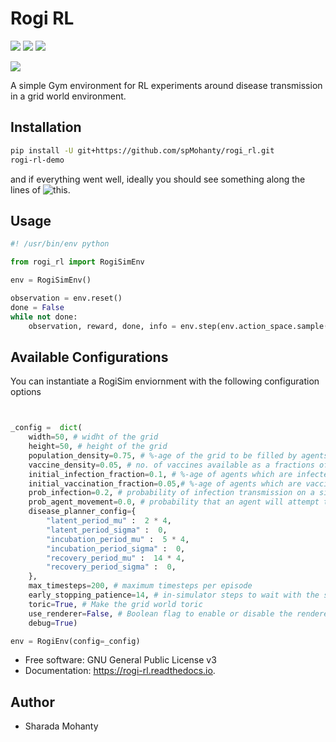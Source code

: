 # Rogi RL


[![](https://img.shields.io/pypi/v/rogi_rl.svg)](https://pypi.python.org/pypi/rogi_rl)
[![](https://img.shields.io/travis/spMohanty/rogi_rl.svg)](https://travis-ci.com/spMohanty/rogi_rl)
[![](https://readthedocs.org/projects/rogi-rl/badge/?version=latest)](https://rogi-rl.readthedocs.io/en/latest/?badge=latest)

   
![](https://i.imgur.com/tvuQdcz.png)


A simple Gym environment for RL experiments around disease transmission in a grid world environment.

## Installation


``` bash
pip install -U git+https://github.com/spMohanty/rogi_rl.git
rogi-rl-demo
```

and if everything went well, ideally you should see something along the lines of ![this](https://i.imgur.com/AKAi0yQ.png).

## Usage

``` python
#! /usr/bin/env python

from rogi_rl import RogiSimEnv

env = RogiSimEnv()

observation = env.reset()
done = False
while not done:
    observation, reward, done, info = env.step(env.action_space.sample())
```

## Available Configurations

You can instantiate a RogiSim enviornment with the following configuration options 

``` python


_config =  dict(
    width=50, # widht of the grid
    height=50, # height of the grid
    population_density=0.75, # %-age of the grid to be filled by agents
    vaccine_density=0.05, # no. of vaccines available as a fractions of the population
    initial_infection_fraction=0.1, # %-age of agents which are infected in the beginning 
    initial_vaccination_fraction=0.05,# %-age of agents which are vaccinated in the beginning 
    prob_infection=0.2, # probability of infection transmission on a single contact
    prob_agent_movement=0.0, # probability that an agent will attempt to move an empty cell around it
    disease_planner_config={
        "latent_period_mu" :  2 * 4,
        "latent_period_sigma" :  0,
        "incubation_period_mu" :  5 * 4,
        "incubation_period_sigma" :  0,
        "recovery_period_mu" :  14 * 4,
        "recovery_period_sigma" :  0,
    },
    max_timesteps=200, # maximum timesteps per episode 
    early_stopping_patience=14, # in-simulator steps to wait with the same susceptible population fraction before concluding that the simulation has ended
    toric=True, # Make the grid world toric
    use_renderer=False, # Boolean flag to enable or disable the renderer
    debug=True)

env = RogiEnv(config=_config)


```



* Free software: GNU General Public License v3
* Documentation: https://rogi-rl.readthedocs.io.


## Author
* Sharada Mohanty  

